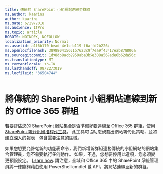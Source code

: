 ```yaml
---
title: 傳統的 SharePoint 小組網站連線至群組
ms.author: kaarins
author: kaarins
ms.date: 6/29/2018
ms.audience: ITPro
ms.topic: article
ROBOTS: NOINDEX, NOFOLLOW
localization_priority: Normal
ms.assetid: a1f6b170-bead-4e1c-b119-f6affd2b2264
ms.openlocfilehash: 389880415621b7623c9f7ea9f43417eab878806a
ms.sourcegitcommit: 1d98db8acb9959aba3b5e308a567ade6b62da56c
ms.translationtype: MT
ms.contentlocale: zh-TW
ms.lasthandoff: 08/22/2019
ms.locfileid: "36504744"
---
```

# <a name="connect-classic-sharepoint-team-sites-to-new-office-365-groups"></a>將傳統的 SharePoint 小組網站連線到新的 Office 365 群組

若要評估您的 SharePoint 網站集合是否準備好要連線至 Office 365 群組，使用[SharePoint 現代化掃描程式工具](https://go.microsoft.com/fwlink/?linkid=873066)。 此工具可協助您規劃出網站現代化策略，並將建立深入的報表，包含需要注意的區域。
  
如果您想要允許從新的功能表命令，我們新增新群組連接傳統的小組網站的網站集合管理員，您不需要執行任何動作。 如果，不過，您想要停用此選項，您必須變更預設設定。 [Learn how](https://go.microsoft.com/fwlink/?linkid=2004316). 請注意，全域和 Office 365 中的 SharePoint 系統管理員將一律能夠藉由使用 PowerShell cmdlet 或 API，將網站連線至新的群組。
  

